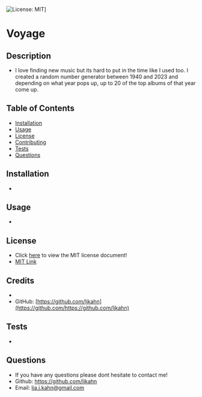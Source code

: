 ![License: MIT](https://img.shields.io/badge/License-MIT-yellow.svg)]

# Voyage

## Description

- I love finding new music but its hard to put in the time like I used too. I created a random number generator between 1940 and 2023 and depending on what year pops up, up to 20 of the top albums of that year come up.

## Table of Contents

- [Installation](#install)
- [Usage](#usage)
- [License](#license)
- [Contributing](#contributing)
- [Tests](#tests)
- [Questions](#questions)

## Installation

-

## Usage

-

## License

- Click [here](./utils/licenses/MIT.txt) to view the MIT license document!
- [MIT Link](https://opensource.org/license/mit/)

## Credits

-
- GitHub: [https://github.com/ljkahn](https://github.com/https://github.com/ljkahn)

## Tests

-

## Questions

- If you have any questions please dont hesitate to contact me!
- Github: https://github.com/ljkahn
- Email: lia.j.kahn@gmail.com
